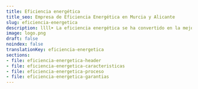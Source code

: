 ```yaml
---
title: Eficiencia energética
title_seo: Empresa de Eficiencia Energética en Murcia y Alicante
slug: eficiencia-energetica
description: llll➤ La eficiencia energética se ha convertido en la mejor aliada en la lucha contra el cambio climático ✅ además de ser muy rentable para las empresas.
image: logo.png
draft: false
noindex: false
translationKey: eficiencia-energetica
sections:
- file: eficiencia-energetica-header
- file: eficiencia-energetica-caracteristicas
- file: eficiencia-energetica-proceso
- file: eficiencia-energetica-garantias
---
```

